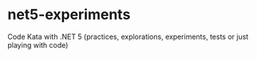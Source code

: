 # net5-experiments
Code Kata with .NET 5 (practices, explorations, experiments, tests or just playing with code)
